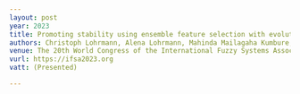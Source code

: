 ```yaml
---
layout: post
year: 2023
title: Promoting stability using ensemble feature selection with evolutionary and swarm intelligence algorithms
authors: Christoph Lohrmann, Alena Lohrmann, Mahinda Mailagaha Kumbure, Pasi Luukk, Yuri Lawryshyn
venue: The 20th World Congress of the International Fuzzy Systems Association (IFSA 2023), Daegu - South Korea
vurl: https://ifsa2023.org
vatt: (Presented)

---
```

